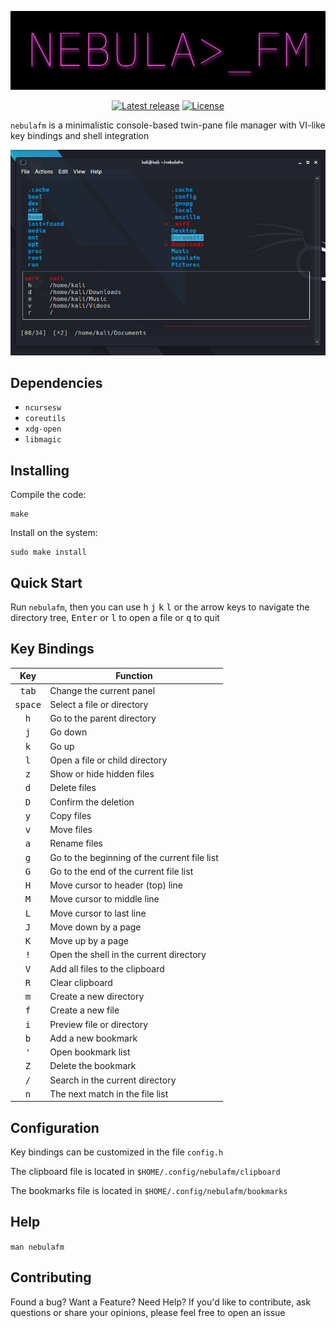 ![logo](logo.png)

<p align="center">
<a href="https://github.com/ctznfive/nebulafm/releases/latest"><img src="https://img.shields.io/github/v/release/ctznfive/nebulafm" alt="Latest release" /></a>
<a href="https://github.com/ctznfive/nebulafm/blob/main/LICENSE"><img src="https://img.shields.io/github/license/ctznfive/nebulafm" alt="License" /></a>
</p>

`nebulafm` is a minimalistic console-based twin-pane file manager with VI-like key bindings and shell integration

![screenshot](nebula.png)

## Dependencies
- `ncursesw`
- `coreutils`
- `xdg-open`
- `libmagic`

## Installing
Compile the code:

    make

Install on the system:

    sudo make install
    
## Quick Start
Run `nebulafm`, then you can use <kbd>h</kbd> <kbd>j</kbd> <kbd>k</kbd> <kbd>l</kbd> or the arrow keys to navigate the directory tree, <kbd>Enter</kbd> or <kbd>l</kbd> to open a file or <kbd>q</kbd> to quit

## Key Bindings
| Key | Function |
|:---:| --- |
| <kbd>tab</kbd> | Change the current panel |
| <kbd>space</kbd> | Select a file or directory |
| <kbd>h</kbd> | Go to the parent directory |
| <kbd>j</kbd> | Go down |
| <kbd>k</kbd> | Go up |
| <kbd>l</kbd> | Open a file or child directory |
| <kbd>z</kbd> | Show or hide hidden files |
| <kbd>d</kbd> | Delete files |
| <kbd>D</kbd> | Confirm the deletion |
| <kbd>y</kbd> | Copy files |
| <kbd>v</kbd> | Move files |
| <kbd>a</kbd> | Rename files |
| <kbd>g</kbd> | Go to the beginning of the current file list |
| <kbd>G</kbd> | Go to the end of the current file list |
| <kbd>H</kbd> | Move cursor to header (top) line |
| <kbd>M</kbd> | Move cursor to middle line |
| <kbd>L</kbd> | Move cursor to last line |
| <kbd>J</kbd> | Move down by a page |
| <kbd>K</kbd> | Move up by a page |
| <kbd>!</kbd> | Open the shell in the current directory |
| <kbd>V</kbd> | Add all files to the clipboard |
| <kbd>R</kbd> | Clear clipboard |
| <kbd>m</kbd> | Create a new directory |
| <kbd>f</kbd> | Create a new file |
| <kbd>i</kbd> | Preview file or directory |
| <kbd>b</kbd> | Add a new bookmark |
| <kbd>\'</kbd> | Open bookmark list |
| <kbd>Z</kbd> | Delete the bookmark |
| <kbd>/</kbd> | Search in the current directory |
| <kbd>n</kbd> | The next match in the file list |

## Configuration
Key bindings can be customized in the file `config.h`

The clipboard file is located in `$HOME/.config/nebulafm/clipboard`

The bookmarks file is located in `$HOME/.config/nebulafm/bookmarks`

## Help
`man nebulafm`

## Contributing
Found a bug? Want a Feature? Need Help? 
If you'd like to contribute, ask questions or share your opinions, please feel free to open an issue
